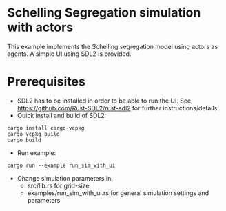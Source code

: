 # Schelling Segregation simulation with actors
This example implements the Schelling segregation model using actors as agents. A simple UI using SDL2 is provided.

# Prerequisites
- SDL2 has to be installed in order to be able to run the UI. See https://github.com/Rust-SDL2/rust-sdl2 for further instructions/details.
- Quick install and build of SDL2:
```console
cargo install cargo-vcpkg
cargo vcpkg build
cargo build
```

- Run example:
```console
cargo run --example run_sim_with_ui
```

- Change simulation parameters in:
  - src/lib.rs for grid-size
  - examples/run_sim_with_ui.rs for general simulation settings and parameters

